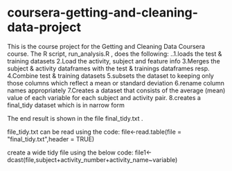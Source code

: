 # coursera-getting-and-cleaning-data-project

This is the course project for the Getting and Cleaning Data Coursera course. The R script,  run_analysis.R , does the following:
..1.loads the test & training datasets
2.Load the activity, subject and feature info
3.Merges the subject & activity dataframes with the test & trainings dataframes resp.
4.Combine test & training datasets
5.subsets the dataset to keeping only those columns which reflect a mean or standard deviation
6.rename column names appropriately
7.Creates a dataset that consists of the average (mean) value of each variable for each subject and activity pair.
8.creates a final_tidy dataset which is in narrow form

The end result is shown in the file  final_tidy.txt .

file_tidy.txt can be read using the code:
file<-read.table(file = "final_tidy.txt",header = TRUE)

create a wide tidy file using the below code:
file1<-dcast(file,subject+activity_number+activity_name~variable)
